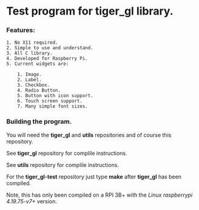
# Test program for **tiger_gl** library.

### Features:

	1. No X11 required.
	2. Simple to use and understand.
	3. All C library.
	4. Developed for Raspberry Pi.
	5. Current widgets are:

		1. Image.
		2. Label.
		3. Checkbox.
		4. Radio Button.
		5. Button with icon support.
		6. Touch screen support.
		7. Many simple font sizes.

### Building the program.

You will need the **tiger_gl** and **utils** repositories and of course this repository.

See **tiger_gl** repository for complile instructions.

See **utils** repository for complile instructions.

For the **tiger_gl-test** repository just type **make** after **tiger_gl** has been compiled.

Note, this has only been compiled on a RPI 3B+ with the *Linux raspberrypi 4.19.75-v7+* version.
